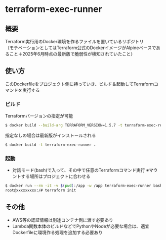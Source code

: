 # terraform-exec-runner

## 概要

Terraform実行用のDocker環境を作るファイルを置いているリポジトリ  
（モチベーションとしてはTerraform公式のDockerイメージがAlpineベースであること＋2025年6月時点の最新版で脆弱性が検知されていたこと）

## 使い方

このDockerfileをプロジェクト側に持っていき、ビルド＆起動してTerraformコマンドを実行する

### ビルド

Terraformバージョンの指定が可能

```sh
$ docker build --build-arg TERRAFORM_VERSION=1.5.7 -t terraform-exec-runner .
```

指定なしの場合は最新版がインストールされる

```sh
$ docker build -t terraform-exec-runner .
```


### 起動

- 対話モード(bash)で入って、その中で任意のTerraformコマンド実行
※マウントする場所はプロジェクトに合わせる

```sh
$ docker run --rm -it -v $(pwd):/app -w /app terraform-exec-runner bash
root@xxxxxxxxx:/# terraform init
```


## その他

- AWS等の認証情報は別途コンテナ側に渡す必要あり
- Lambda関数本体のビルドなどでPythonやNodeが必要な場合は、適宜Dockerfileに環境作る処理を追加する必要あり
